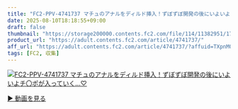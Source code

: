 ```yaml
---
title: "FC2-PPV-4741737 マチュのアナルをディルド挿入！ずぼずぼ開発の後にいよいよチ〇ポが入っていく…♡"
date: 2025-08-10T18:18:55+09:00
draft: false
thumbnail: "https://storage200000.contents.fc2.com/file/114/11382951/1754761720.13.jpeg"
product_url: "https://adult.contents.fc2.com/article/4741737/"
aff_url: "https://adult.contents.fc2.com/article/4741737/?affuid=TXpnM01qYzFNalk9"
tags: [FC2, 収集]
---
```

[![FC2-PPV-4741737 マチュのアナルをディルド挿入！ずぼずぼ開発の後にいよいよチ〇ポが入っていく…♡](https://storage200000.contents.fc2.com/file/114/11382951/1754761720.13.jpeg)](https://adult.contents.fc2.com/article/4741737/?affuid=TXpnM01qYzFNalk9)

[▶︎ 動画を見る](https://adult.contents.fc2.com/article/4741737/?affuid=TXpnM01qYzFNalk9)
